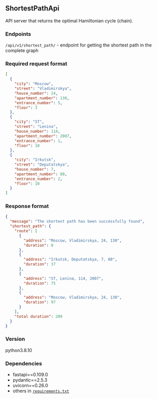 ## ShortestPathApi

API server that returns the optimal Hamiltonian cycle (chain).

### Endpoints
`/api/v1/shortest_path/` - endpoint for getting the shortest path in the complete graph

### Required request format

```json
[
  {
    "city": "Moscow",
    "street": "Vladimirskya",
    "house_number": 24,
    "apartment_number": 130,
    "entrance_number": 5,
    "floor": 3
  },
  {
    "city": "ST",
    "street": "Lenina",
    "house_number": 114,
    "apartment_number": 2007,
    "entrance_number": 1,
    "floor": 10
  },
  {
    "city": "Irkutsk",
    "street": "Deputatskya",
    "house_number": 7,
    "apartment_number": 80,
    "entrance_number": 2,
    "floor": 10
  }
]
```

### Response format

```json
{
  "message": "The shortest path has been successfully found",
  "shortest_path": {
    "route": [
      {
        "address": "Moscow, Vladimirskya, 24, 130",
        "duration": 0
      },
      {
        "address": "Irkutsk, Deputatskya, 7, 80",
        "duration": 37
      },
      {
        "address": "ST, Lenina, 114, 2007",
        "duration": 75
      },
      {
        "address": "Moscow, Vladimirskya, 24, 130",
        "duration": 97
      }
    ],
    "total duration": 209
  }
}
```
### Version
python3.8.10

### Dependencies

* fastapi==0.109.0
* pydantic==2.5.3
* uvicorn==0.26.0
* others in [`requirements.txt`](https://github.com/MupLever/ShortestPathApi/blob/master/requirements.txt)
